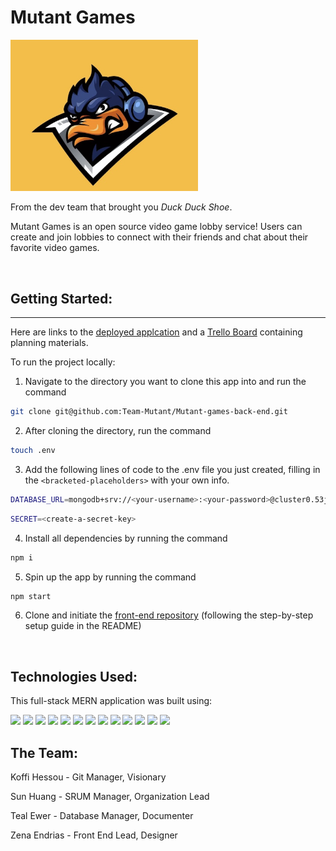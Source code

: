 # Mutant Games

<img src="./public/Mutant-Games-Logo.jpg" style="max-width: 300px"/>

From the dev team that brought you *Duck Duck Shoe*.

Mutant Games is an open source video game lobby service! Users can create and join lobbies to connect with their friends and chat about their favorite video games.

<br>

## Getting Started:
<hr>

Here are links to the [deployed applcation](https://mutant-games.herokuapp.com/) and a [Trello Board](https://trello.com/b/K7ydDNPv/tmnt) containing planning materials.



To run the project locally:

1. Navigate to the directory you want to clone this app into and run the command 

```bash
git clone git@github.com:Team-Mutant/Mutant-games-back-end.git
```

2. After cloning the directory, run the command 

```bash
touch .env
```

3. Add the following lines of code to the .env file you just created, filling in the `<bracketed-placeholders>` with your own info.

```bash
DATABASE_URL=mongodb+srv://<your-username>:<your-password>@cluster0.53jre.mongodb.net/<datbase-name>?retryWrites=true&w=majority
```

```bash
SECRET=<create-a-secret-key>
```

4. Install all dependencies by running the command 

```bash
npm i
```

5. Spin up the app by running the command 

```bash
npm start
```

6. Clone and initiate the [front-end repository](https://github.com/Team-Mutant/Mutant-games-front-end) (following the step-by-step setup guide in the README)

<br>

## Technologies Used:

This full-stack MERN application was built using:

![](https://img.shields.io/badge/MongoDB-4EA94B?style=for-the-badge&logo=mongodb&logoColor=white)
![](https://img.shields.io/badge/Express.js-000000?style=for-the-badge&logo=express&logoColor=white)
![](https://img.shields.io/badge/React-20232A?style=for-the-badge&logo=react&logoColor=61DAFB)
![](https://img.shields.io/badge/Node.js-339933?style=for-the-badge&logo=nodedotjs&logoColor=white)
![](https://img.shields.io/badge/Heroku-430098?style=for-the-badge&logo=heroku&logoColor=white)
![](https://img.shields.io/badge/CSS3-1572B6?style=for-the-badge&logo=css3&logoColor=whit)
![](https://img.shields.io/badge/JavaScript-323330?style=for-the-badge&logo=javascript&logoColor=F7DF1)
![](https://img.shields.io/badge/GitHub-100000?style=for-the-badge&logo=github&logoColor=whit)
![](https://img.shields.io/badge/GIT-E44C30?style=for-the-badge&logo=git&logoColor=whit)
![](https://img.shields.io/badge/Bootstrap-563D7C?style=for-the-badge&logo=bootstrap&logoColor=whit)
![](https://img.shields.io/badge/Font_Awesome-339AF0?style=for-the-badge&logo=fontawesome&logoColor=whit)
![](https://img.shields.io/badge/JWT-000000?style=for-the-badge&logo=JSON%20web%20tokens&logoColor=whit)
![](https://img.shields.io/badge/npm-CB3837?style=for-the-badge&logo=npm&logoColor=whit)

## The Team:

Koffi Hessou - Git Manager, Visionary

Sun Huang - SRUM Manager, Organization Lead

Teal Ewer - Database Manager, Documenter

Zena Endrias - Front End Lead, Designer

